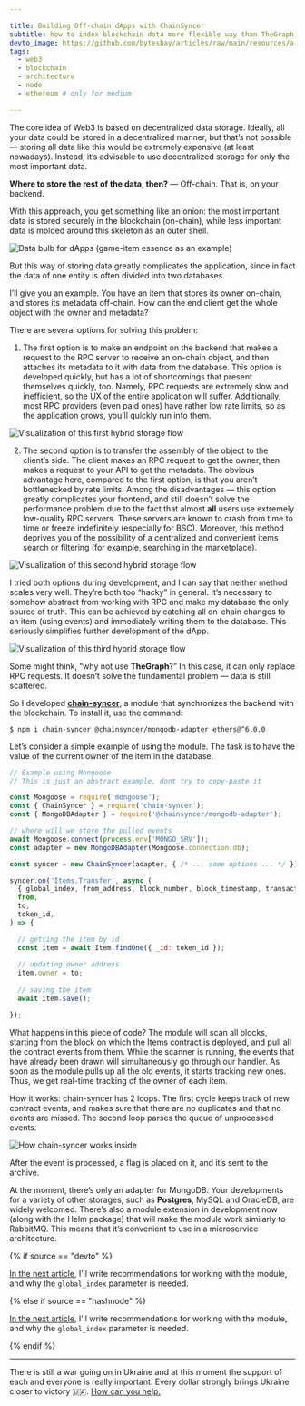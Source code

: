 ```yaml
---

title: Building Off-chain dApps with ChainSyncer
subtitle: how to index blockchain data more flexible way than TheGraph can offer
devto_image: https://github.com/bytesbay/articles/raw/main/resources/a-1w.jpg
tags:
  - web3
  - blockchain
  - architecture
  - node
  - ethereum # only for medium

---
```


The core idea of Web3 is based on decentralized data storage. Ideally, all your data could be stored in a decentralized manner, but that’s not possible — storing all data like this would be extremely expensive (at least nowadays). Instead, it’s advisable to use decentralized storage for only the most important data.

**Where to store the rest of the data, then?**
— Off-chain. That is, on your backend.

With this approach, you get something like an onion: the most important data is stored securely in the blockchain (on-chain), while less important data is molded around this skeleton as an outer shell.

![Data bulb for dApps (game-item essence as an example)](/resources/a-2.jpg)

But this way of storing data greatly complicates the application, since in fact the data of one entity is often divided into two databases.

I’ll give you an example. You have an item that stores its owner on-chain, and stores its metadata off-chain.
How can the end client get the whole object with the owner and metadata?

There are several options for solving this problem:

1. The first option is to make an endpoint on the backend that makes a request to the RPC server to receive an on-chain object, and then attaches its metadata to it with data from the database. This option is developed quickly, but has a lot of shortcomings that present themselves quickly, too. Namely, RPC requests are extremely slow and inefficient, so the UX of the entire application will suffer. Additionally, most RPC providers (even paid ones) have rather low rate limits, so as the application grows, you’ll quickly run into them.

![Visualization of this first hybrid storage flow](/resources/a-3.jpg)

2. The second option is to transfer the assembly of the object to the client’s side. The client makes an RPC request to get the owner, then makes a request to your API to get the metadata. The obvious advantage here, compared to the first option, is that you aren’t bottlenecked by rate limits. Among the disadvantages — this option greatly complicates your frontend, and still doesn’t solve the performance problem due to the fact that almost **all** users use extremely low-quality RPC servers. These servers are known to crash from time to time or freeze indefinitely (especially for BSC). Moreover, this method deprives you of the possibility of a centralized and convenient items search or filtering (for example, searching in the marketplace).

![Visualization of this second hybrid storage flow](/resources/a-4.jpg)

I tried both options during development, and I can say that neither method scales very well. They’re both too “hacky” in general.
It’s necessary to somehow abstract from working with RPC and make my database the only source of truth. This can be achieved by catching all on-chain changes to an item (using events) and immediately writing them to the database. This seriously simplifies further development of the dApp.

![Visualization of this third hybrid storage flow](/resources/a-5.jpg)

Some might think, “why not use **TheGraph**?” In this case, it can only replace RPC requests. It doesn’t solve the fundamental problem — data is still scattered.

So I developed **[chain-syncer](https://github.com/bytesbay/chain-syncer)**, a module that synchronizes the backend with the blockchain. To install it, use the command:

```
$ npm i chain-syncer @chainsyncer/mongodb-adapter ethers@^6.0.0
```

Let’s consider a simple example of using the module. The task is to have the value of the current owner of the item in the database.

```javascript
// Example using Mongoose
// This is just an abstract example, dont try to copy-paste it

const Mongoose = require('mongoose');
const { ChainSyncer } = require('chain-syncer');
const { MongoDBAdapter } = require('@chainsyncer/mongodb-adapter');

// where will we store the pulled events
await Mongoose.connect(process.env['MONGO_SRV']);
const adapter = new MongoDBAdapter(Mongoose.connection.db);

const syncer = new ChainSyncer(adapter, { /* ... some options ... */ })

syncer.on('Items.Transfer', async (
  { global_index, from_address, block_number, block_timestamp, transaction_hash },
  from, 
  to, 
  token_id,
) => {

  // getting the item by id 
  const item = await Item.findOne({ _id: token_id });
  
  // updating owner address
  item.owner = to;
  
  // saving the item
  await item.save();

});
```

What happens in this piece of code? The module will scan all blocks, starting from the block on which the Items contract is deployed, and pull all the contract events from them. While the scanner is running, the events that have already been drawn will simultaneously go through our handler.
As soon as the module pulls up all the old events, it starts tracking new ones. Thus, we get real-time tracking of the owner of each item.

How it works: chain-syncer has 2 loops. The first cycle keeps track of new contract events, and makes sure that there are no duplicates and that no events are missed. The second loop parses the queue of unprocessed events.

![How chain-syncer works inside](/resources/a-6.jpg)

After the event is processed, a flag is placed on it, and it’s sent to the archive.

At the moment, there’s only an adapter for MongoDB. Your developments for a variety of other storages, such as **Postgres**, MySQL and OracleDB, are widely welcomed.
There’s also a module extension in development now (along with the Helm package) that will make the module work similarly to RabbitMQ. This means that it’s convenient to use in a microservice architecture.

{% if source == "devto" %}

[In the next article](https://dev.to/bytesbay/chainsyncer-cookbook-4okm), I’ll write recommendations for working with the module, and why the `global_index` parameter is needed.

{% else if source == "hashnode" %}

[In the next article](https://bytesbay.hashnode.dev/chainsyncer-cookbook), I’ll write recommendations for working with the module, and why the `global_index` parameter is needed.

{% endif %}

---

There is still a war going on in Ukraine and at this moment the support of each and everyone is really important. Every dollar strongly brings Ukraine closer to victory 🇺🇦. [How can you help.](https://aid.prytulafoundation.org/en/)